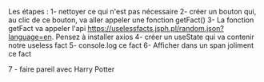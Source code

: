 Les étapes :
1- nettoyer ce qui n'est pas nécessaire
2- créer un bouton qui, au clic de ce bouton, va aller appeler
une fonction getFact()
3- La fonction getFact va appeler l'api https://uselessfacts.jsph.pl/random.json?language=en. Pensez à installer axios
4- créer un useState qui va contenir notre useless fact
5- console.log ce fact
6- Afficher dans un span joliment ce fact

7 - faire pareil avec Harry Potter
